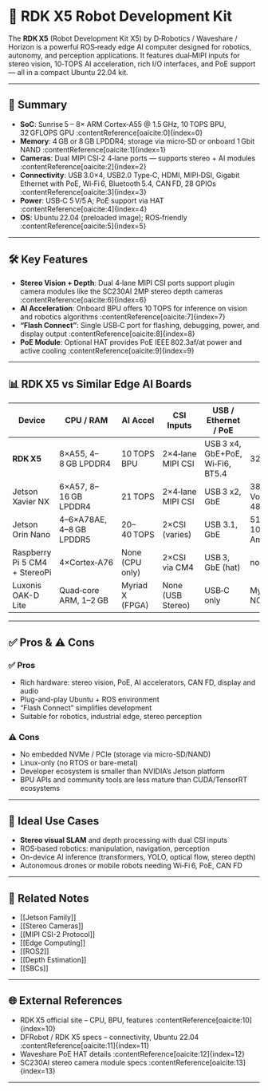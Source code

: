 # 🤖 RDK X5 Robot Development Kit

The **RDK X5** (Robot Development Kit X5) by D‑Robotics / Waveshare / Horizon is a powerful ROS‑ready edge AI computer designed for robotics, autonomy, and perception applications. It features dual‑MIPI inputs for stereo vision, 10‑TOPS AI acceleration, rich I/O interfaces, and PoE support — all in a compact Ubuntu 22.04 kit.

---

## 🧠 Summary

- **SoC**: Sunrise 5 – 8× ARM Cortex‑A55 @ 1.5 GHz, 10 TOPS BPU, 32 GFLOPS GPU :contentReference[oaicite:0]{index=0}  
- **Memory**: 4 GB or 8 GB LPDDR4; storage via micro‑SD or onboard 1 Gbit NAND :contentReference[oaicite:1]{index=1}  
- **Cameras**: Dual MIPI CSI‑2 4‑lane ports — supports stereo + AI modules :contentReference[oaicite:2]{index=2}  
- **Connectivity**: USB 3.0×4, USB2.0 Type‑C, HDMI, MIPI‑DSI, Gigabit Ethernet with PoE, Wi‑Fi 6, Bluetooth 5.4, CAN FD, 28 GPIOs :contentReference[oaicite:3]{index=3}  
- **Power**: USB‑C 5 V/5 A; PoE support via HAT :contentReference[oaicite:4]{index=4}  
- **OS**: Ubuntu 22.04 (preloaded image); ROS‑friendly :contentReference[oaicite:5]{index=5}

---

## 🛠️ Key Features

- **Stereo Vision + Depth**: Dual 4‑lane MIPI CSI ports support plugin camera modules like the SC230AI 2MP stereo depth cameras :contentReference[oaicite:6]{index=6}  
- **AI Acceleration**: Onboard BPU offers 10 TOPS for inference on vision and robotics algorithms :contentReference[oaicite:7]{index=7}  
- **“Flash Connect”**: Single USB‑C port for flashing, debugging, power, and display output :contentReference[oaicite:8]{index=8}  
- **PoE Module**: Optional HAT provides PoE IEEE 802.3af/at power and active cooling :contentReference[oaicite:9]{index=9}

---

## 📊 RDK X5 vs Similar Edge AI Boards

| Device             | CPU / RAM       | AI Accel        | CSI Inputs        | USB / Ethernet / PoE | GPU   | OS Support             | Price Tier |
|--------------------|------------------|------------------|--------------------|------------------------|--------|------------------------|------------|
| **RDK X5**         | 8×A55, 4–8 GB LPDDR4 | 10 TOPS BPU       | 2×4‑lane MIPI CSI | USB 3 x4, GbE+PoE, Wi‑Fi6, BT5.4 | 32 GFLOPS | Ubuntu 22.04 + ROS    | Mid-range  |
| Jetson Xavier NX   | 6×A57, 8–16 GB LPDDR4 | 21 TOPS | 2×4‑lane MIPI CSI | USB 3 x2, GbE       | 384-core Volta + 48TC | JetPack 5.x + ROS2 | High-end |
| Jetson Orin Nano   | 4–6×A78AE, 4–8 GB LPDDR5 | 20–40 TOPS | 2×CSI (varies) | USB 3.1, GbE        | 512–1024-core Ampere | JetPack 6.x + ROS2 | Mid-high |
| Raspberry Pi 5 CM4 + StereoPi | 4×Cortex‑A76  | None (CPU only)   | 2×CSI via CM4        | USB 3, GbE (hat)      | none   | Raspberry Pi OS, Ubuntu | Low-mid    |
| Luxonis OAK-D Lite | Quad‑core ARM, 1–2 GB   | Myriad X (FPGA)   | None (USB Stereo)   | USB‑C only            | Myriad X NCS2 | Ubuntu/ROS              | Mid       |

---

## ✅ Pros & ⚠️ Cons

### ✅ Pros
- Rich hardware: stereo vision, PoE, AI accelerators, CAN FD, display and audio
- Plug-and-play Ubuntu + ROS environment
- “Flash Connect” simplifies development
- Suitable for robotics, industrial edge, stereo perception

### ⚠️ Cons
- No embedded NVMe / PCIe (storage via micro-SD/NAND)
- Linux-only (no RTOS or bare-metal)
- Developer ecosystem is smaller than NVIDIA’s Jetson platform
- BPU APIs and community tools are less mature than CUDA/TensorRT ecosystems

---

## 🧰 Ideal Use Cases

- **Stereo visual SLAM** and depth processing with dual CSI inputs
- ROS‑based robotics: manipulation, navigation, perception
- On-device AI inference (transformers, YOLO, optical flow, stereo depth)
- Autonomous drones or mobile robots needing Wi‑Fi 6, PoE, CAN FD

---

## 🔗 Related Notes

- [[Jetson Family]]
- [[Stereo Cameras]]
- [[MIPI CSI-2 Protocol]]
- [[Edge Computing]]
- [[ROS2]]
- [[Depth Estimation]]
- [[SBCs]]

---

## 🌐 External References
- RDK X5 official site – CPU, BPU, features :contentReference[oaicite:10]{index=10}  
- DFRobot / RDK X5 specs – connectivity, Ubuntu 22.04 :contentReference[oaicite:11]{index=11}  
- Waveshare PoE HAT details :contentReference[oaicite:12]{index=12}  
- SC230AI stereo camera module specs :contentReference[oaicite:13]{index=13}  

---
